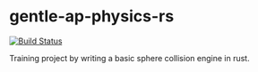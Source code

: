 # gentle-ap-physics-rs
[![Build Status](https://travis-ci.org/tanaythan/gentle-ap-physics-rs.svg?branch=master)](https://travis-ci.org/tanaythan/gentle-ap-physics-rs)

Training project by writing a basic sphere collision engine in rust.
